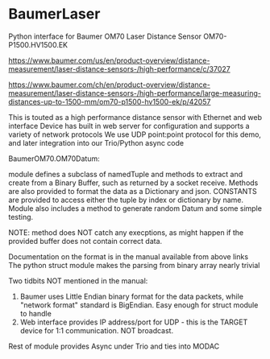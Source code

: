 # BaumerLaser
 Python interface for Baumer OM70 Laser Distance Sensor  OM70-P1500.HV1500.EK

https://www.baumer.com/us/en/product-overview/distance-measurement/laser-distance-sensors-/high-performance/c/37027

https://www.baumer.com/ch/en/product-overview/distance-measurement/laser-distance-sensors-/high-performance/large-measuring-distances-up-to-1500-mm/om70-p1500-hv1500-ek/p/42057

This is touted as a high performance distance sensor with Ethernet and web interface
Device has built in web server for configuration and supports a variety of network protocols
We use UDP point:point protocol for this demo, and later integration into our Trio/Python async code

BaumerOM70.OM70Datum: 

  module defines a subclass of namedTuple and methods to extract and create from a Binary Buffer, such as returned by a socket receive.
Methods are also provided to format the data as a Dictionary and json. CONSTANTS are provided to access either the tuple by index or dictionary by name.
Module also includes a method to generate random Datum and some simple testing.

NOTE: method does NOT catch any execptions, as might happen if the provided buffer does not contain correct data.

Documentation on the format is in the manual available from above links
The python struct module makes the parsing from binary array nearly trivial

Two tidbits NOT mentioned in the manual:
1) Baumer uses Little Endian binary format for the data packets, while "network format" standard is BigEndian. Easy enough for struct module to handle
2) Web interface provides IP address/port for UDP - this is the TARGET device for 1:1 communication. NOT broadcast.

Rest of module provides Async under Trio and ties into MODAC
